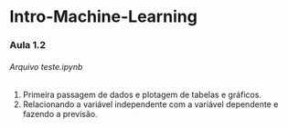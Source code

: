 # Intro-Machine-Learning

### Aula 1.2

###### Arquivo teste.ipynb

1. Primeira passagem de dados e plotagem de tabelas e gráficos.
2. Relacionando a variável independente com a variável dependente e fazendo a previsão.
